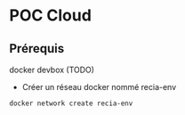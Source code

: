 POC Cloud
=========

Prérequis
---------

docker devbox (TODO)

- Créer un réseau docker nommé recia-env

```bash
docker network create recia-env
```
